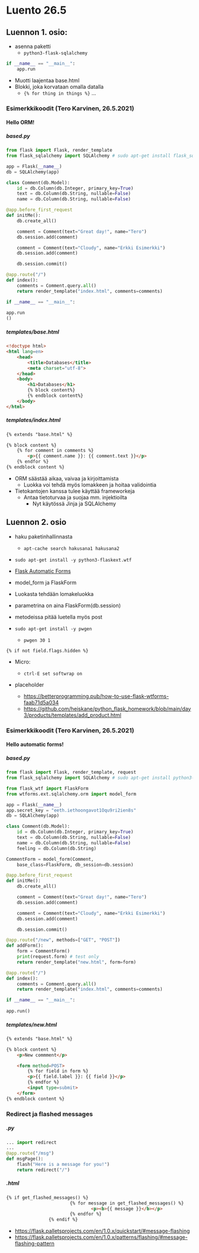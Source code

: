 # Luento 26.5

## Luennon 1. osio:

- asenna paketti
  - `python3-flask-sqlalchemy`
```python
if __name__ == "__main__":
	app.run
```

- Muotti laajentaa base.html
- Blokki, joka korvataan omalla datalla
  - `{% for thing in things %}` ...


### Esimerkkikoodit (Tero Karvinen, 26.5.2021)

#### Hello ORM!

##### based.py
```python
from flask import Flask, render_template
from flask_sqlalchemy import SQLAlchemy # sudo apt-get install flask_sqlalchemy

app = Flask(__name__)
db = SQLAlchemy(app)

class Comment(db.Model):
    id = db.Column(db.Integer, primary_key=True)
    text = db.Column(db.String, nullable=False)
    name = db.Column(db.String, nullable=False)

@app.before_first_request
def initMe():
    db.create_all()

    comment = Comment(text="Great day!", name="Tero")
    db.session.add(comment)

    comment = Comment(text="Cloudy", name="Erkki Esimerkki")
    db.session.add(comment)

    db.session.commit()

@app.route("/")
def index():
    comments = Comment.query.all()
    return render_template("index.html", comments=comments)

if __name__ == "__main__":
    
app.run
()
```
##### templates/base.html
```html
<!doctype html>
<html lang=en>
	<head>
		<title>Databases</title>
		<meta charset="utf-8">
	</head>
	<body>
		<h1>Databases</h1>
		{% block content%}
		{% endblock content%}
	</body>
</html>
```
##### templates/index.html
```html
{% extends "base.html" %}

{% block content %}
	{% for comment in comments %}
		<p>{{ comment.name }}: {{ comment.text }}</p>
	{% endfor %}
{% endblock content %}
```

- ORM säästää aikaa, vaivaa ja kirjoittamista
  - Luokka voi tehdä myös lomakkeen ja hoitaa validointia
- Tietokantojen kanssa tulee käyttää frameworkeja 
  - Antaa tietoturvaa ja suojaa mm. injektioilta
    - Nyt käytössä Jinja ja SQLAlchemy


## Luennon 2. osio

- haku paketinhallinnasta
  - `apt-cache search hakusana1 hakusana2`
- `sudo apt-get install -y python3-flaskext.wtf`
- [Flask Automatic Forms](https://terokarvinen.com/2020/flask-automatic-forms/)

- model_form ja FlaskForm
- Luokasta tehdään lomakeluokka
- parametrina on aina FlaskForm(db.session)
- metodeissa pitää luetella myös post
- `sudo apt-get install -y pwgen`
  - `pwgen 30 1`

```
{% if not field.flags.hidden %}
```

- Micro:
  - `ctrl-E set softwrap on`

- placeholder
  - https://betterprogramming.pub/how-to-use-flask-wtforms-faab71d5a034
  - https://github.com/heiskane/python_flask_homework/blob/main/day3/products/templates/add_product.html

### Esimerkkikoodit (Tero Karvinen, 26.5.2021)

#### Hello automatic forms!

##### based.py
```python
from flask import Flask, render_template, request
from flask_sqlalchemy import SQLAlchemy # sudo apt-get install python3-flask-sqlaclhemy

from flask_wtf import FlaskForm
from wtforms.ext.sqlalchemy.orm import model_form

app = Flask(__name__)
app.secret_key = "eeth.iethoongavot1Oqu9ri2ien8s"
db = SQLAlchemy(app)

class Comment(db.Model):
    id = db.Column(db.Integer, primary_key=True)
    text = db.Column(db.String, nullable=False)
    name = db.Column(db.String, nullable=False)
    feeling = db.Column(db.String)

CommentForm = model_form(Comment, 
    base_class=FlaskForm, db_session=db.session)

@app.before_first_request
def initMe():
    db.create_all()

    comment = Comment(text="Great day!", name="Tero")
    db.session.add(comment)

    comment = Comment(text="Cloudy", name="Erkki Esimerkki")
    db.session.add(comment)

    db.session.commit()

@app.route("/new", methods=["GET", "POST"])
def addForm():
    form = CommentForm()
    print(request.form) # test only
    return render_template("new.html", form=form)

@app.route("/")
def index():
    comments = Comment.query.all()
    return render_template("index.html", comments=comments)

if __name__ == "__main__":
    
app.run()
```
##### templates/new.html
```html
{% extends "base.html" %}

{% block content %}
	<p>New commment</p>

	<form method=POST>
		{% for field in form %}
		<p>{{ field.label }}: {{ field }}</p>
		{% endfor %}
		<input type=submit>
	</form>
{% endblock content %}
```

### Redirect ja flashed messages
##### .py
```python
... import redirect
...
@app.route("/msg")
def msgPage():
    flash("Here is a message for you!")
    return redirect("/")
```
##### .html
```html
{% if get_flashed_messages() %}                                         
                        {% for message in get_flashed_messages() %}                     
                                <p><b>{{ message }}</b></p>                             
                        {% endfor %}
                {% endif %}
```

- https://flask.palletsprojects.com/en/1.0.x/quickstart/#message-flashing
- https://flask.palletsprojects.com/en/1.0.x/patterns/flashing/#message-flashing-pattern
